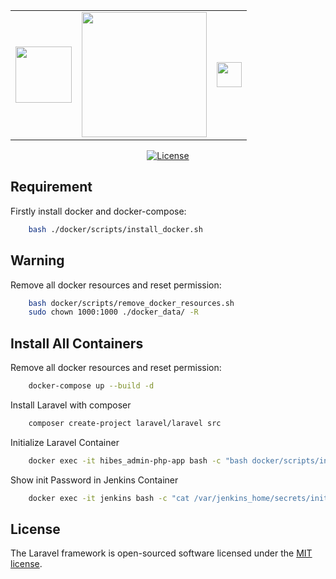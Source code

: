 <table>
<tr>
    <td>
        <a href="https://www.jenkins.io/" target="_blank"><img src="https://www.jenkins.io/images/logos/jenkins/jenkins.png" height="90"></a>
    </td>
    <td>
        <a href="https://laravel.com" target="_blank"><img src="https://raw.githubusercontent.com/laravel/art/master/logo-lockup/5%20SVG/2%20CMYK/1%20Full%20Color/laravel-logolockup-cmyk-red.svg" width="200"></a>
    </td>
    <td>
        <a href="https://www.docker.com/" target="_blank"><img src="https://www.docker.com/sites/default/files/d8/2019-07/horizontal-logo-monochromatic-white.png" height="40"></a>
    </td>
</tr>
</table>
<p align="center">
<a href="https://packagist.org/packages/laravel/framework"><img src="https://poser.pugx.org/laravel/framework/license.svg" alt="License"></a>
</p>

## Requirement
Firstly install docker and docker-compose:
```sh
    bash ./docker/scripts/install_docker.sh
```

## Warning
Remove all docker resources and reset permission:
```sh
    bash docker/scripts/remove_docker_resources.sh
    sudo chown 1000:1000 ./docker_data/ -R
```

## Install All Containers
Remove all docker resources and reset permission:
```sh
    docker-compose up --build -d
```

Install Laravel with composer
```sh
    composer create-project laravel/laravel src
```
Initialize Laravel Container
```sh
    docker exec -it hibes_admin-php-app bash -c "bash docker/scripts/init_laravel.sh"
```

Show init Password in Jenkins Container
```sh
    docker exec -it jenkins bash -c "cat /var/jenkins_home/secrets/initialAdminPassword"
```

## License

The Laravel framework is open-sourced software licensed under the [MIT license](https://opensource.org/licenses/MIT).
